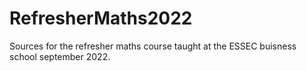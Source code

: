 # RefresherMaths2022
 Sources for the refresher maths course taught at the ESSEC buisness school september 2022. 
